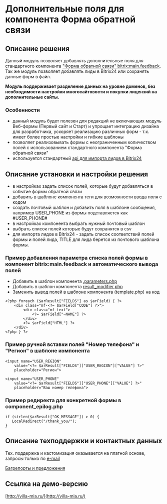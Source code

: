 ﻿
# Дополнительные поля для компонента Форма обратной связи

## Описание решения

Данный модуль позволяет добавлять дополнительные поля для стандартного компонента ["Форма обратной связи" bitrix:main.feedback](https://dev.1c-bitrix.ru/user_help/settings/settings/components_2/main_feedback.php). Так же модуль позволяет добавлять лиды в Bitrix24 или сохранять данные форм в файл.

**Модуль поддерживает разделение данных на уровне доменов, без необходимости настройки многосайтовости и покупки лицензий на дополнительные сайты.**

### Особенности

- данный модуль будет полезен для редакций не включающих модуль Веб-формы (Первый сайт и Старт) и упрощает интеграцию дизайна для разработчика, ускоряет реализацию различных форм - т.к. имеет более простые настройки и гибкие шаблоны
- позволяет реализовывать формы с неограниченным количеством полей с использованием стандартного компонента "Форма обратной связи"
- используется стандартный [api для импорта лидов в Bitrix24](https://dev.1c-bitrix.ru/community/blogs/chaos/crm-sozdanie-lidov-iz-drugikh-servisov.php)

## Описание установки и настройки решения

- в настройках задать список полей, которые будут добавляться в событие формы обратной связи
- добавить в шаблоне компонента теги для возможности ввода поля с кодом
- создать почтовый шаблон и добавить поля в шаблоне сообщения, например USER_PHONE из формы подставляется как #USER_PHONE#
- в настройках компонента выбрать нужный почтовый шаблон
- выбрать список полей которые будут сохранятся в csv
- для импорта лидов в Bitrix24 - задать список соответствий полей формы и полей лида, TITLE для лида берется из почтового шаблона формы.

### Пример добавления параметра списка полей формы в компонент bitrix:main.feedback и автоматического вывода полей

- Добавить в шаблон компонента [.parameters.php](https://github.com/rivetweb/rodzeta.feedbackfields/blob/master/install/examples/.parameters.php)
- Добавить в шаблон компонента [result_modifier.php](https://github.com/rivetweb/rodzeta.feedbackfields/blob/master/install/examples/result_modifier.php)
- Заменить вывод полей в шаблоне компонента (template.php) на код
```
<?php foreach ($arResult["FIELDS"] as $arField) { ?>
    <div class="mf-<?= $arField["CODE"] ?>">
        <div class="mf-text">
            <?= $arField["~NAME"] ?>
        </div>
        <?= $arField["HTML"] ?>
    </div>
<?php } ?>
```

### Пример ручной вставки полей "Номер телефона" и "Регион" в шаблоне компонента

```
<input name="USER_REGION"
    value="<?= $arResult["FIELDS"]["USER_REGION"]["VALUE"] ?>"
    placeholder="Регион">

<input name="USER_PHONE"
    value="<?= $arResult["FIELDS"]["USER_PHONE"]["VALUE"] ?>"
    placeholder="Ваш номер телефона">
```

### Пример редиректа для конкретной формы в component_epilog.php

    if (strlen($arResult["OK_MESSAGE"]) > 0) {
       LocalRedirect("/thank_you/");
    }

## Описание техподдержки и контактных данных

Тех. поддержка и кастомизация оказывается на платной основе, запросы только по [e-mail](mailto:rivetweb@yandex.ru)

[Багрепорты и предложения](https://github.com/rivetweb/rodzeta.feedbackfields/issues)

## Ссылка на демо-версию

[http://villa-mia.ru/](http://villa-mia.ru/)
